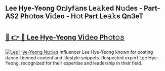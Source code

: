 ## Lee Hye-Yeong O𝚗lyf𝚊ns Le𝚊𝚔ed N𝚞𝚍es - Part-AS2 Ph𝚘tos Vi𝚍eo - H𝚘t Part Le𝚊𝚔s Qn3eT

# <h2><a href="http://hf0hkyu.feru.top/?c=Lee+Hye-Yeong">🔗 👉 🔴 Lee Hye-Yeong Vi𝚍𝚎o Ph𝚘t𝚘𝚜</a></h2>

[![Lee Hye-Yeong Nu𝚍𝚎s](https://i.imgur.com/0TWrTi3.gif)](http://hf0hkyu.feru.top/?c=Lee+Hye-Yeong)
Influencer Lee Hye-Yeong known for posting dance-themed content and lifestyle snippets. Respected expert Lee Hye-Yeong, recognized for their expertise and leadership in their field. 
